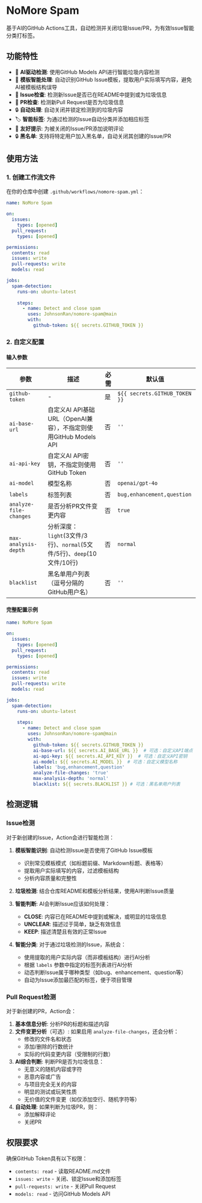 # NoMore Spam

基于AI的GitHub Actions工具，自动检测并关闭垃圾Issue/PR，为有效Issue智能分类打标签。

## 功能特性

- 🤖 **AI驱动检测**: 使用GitHub Models API进行智能垃圾内容检测
- 📝 **模板智能处理**: 自动识别GitHub Issue模板，提取用户实际填写内容，避免AI被模板结构误导
- 📝 **Issue检查**: 检测新Issue是否已在README中提到或为垃圾信息
- 🔄 **PR检查**: 检测新Pull Request是否为垃圾信息
- 🔒 **自动处理**: 自动关闭并锁定检测到的垃圾内容
- 🏷️ **智能标签**: 为通过检测的Issue自动分类并添加相应标签
- 💬 **友好提示**: 为被关闭的Issue/PR添加说明评论
- 🔒 **黑名单**: 支持将特定用户加入黑名单，自动关闭其创建的Issue/PR

## 使用方法

### 1. 创建工作流文件

在你的仓库中创建 `.github/workflows/nomore-spam.yml`：

```yaml
name: NoMore Spam

on:
  issues:
    types: [opened]
  pull_request:
    types: [opened]

permissions:
  contents: read
  issues: write
  pull-requests: write
  models: read

jobs:
  spam-detection:
    runs-on: ubuntu-latest
    
    steps:
      - name: Detect and close spam
        uses: JohnsonRan/nomore-spam@main
        with:
          github-token: ${{ secrets.GITHUB_TOKEN }}
```

### 2. 自定义配置

#### 输入参数

| 参数 | 描述 | 必需 | 默认值 |
|------|------|------|--------|
| `github-token` | - | 是 | `${{ secrets.GITHUB_TOKEN }}` |
| `ai-base-url` | 自定义AI API基础URL（OpenAI兼容），不指定则使用GitHub Models API | 否 | `''` |
| `ai-api-key` | 自定义AI API密钥，不指定则使用GitHub Token | 否 | `''` |
| `ai-model` | 模型名称 | 否 | `openai/gpt-4o` |
| `labels` | 标签列表 | 否 | `bug,enhancement,question` |
| `analyze-file-changes` | 是否分析PR文件变更内容 | 否 | `true` |
| `max-analysis-depth` | 分析深度：`light`(3文件/3行)、`normal`(5文件/5行)、`deep`(10文件/10行) | 否 | `normal` |
| `blacklist` | 黑名单用户列表（逗号分隔的GitHub用户名） | 否 | `''` |

#### 完整配置示例

```yaml
name: NoMore Spam

on:
  issues:
    types: [opened]
  pull_request:
    types: [opened]

permissions:
  contents: read
  issues: write
  pull-requests: write
  models: read

jobs:
  spam-detection:
    runs-on: ubuntu-latest
    
    steps:
      - name: Detect and close spam
        uses: JohnsonRan/nomore-spam@main
        with:
          github-token: ${{ secrets.GITHUB_TOKEN }}
          ai-base-url: ${{ secrets.AI_BASE_URL }}  # 可选：自定义API端点（去除 /chat/completions）
          ai-api-key: ${{ secrets.AI_API_KEY }}  # 可选：自定义API密钥
          ai-model: ${{ secrets.AI_MODEL }}  # 可选：自定义模型名称
          labels: 'bug,enhancement,question'
          analyze-file-changes: 'true'
          max-analysis-depth: 'normal'
          blacklist: ${{ secrets.BLACKLIST }} # 可选：黑名单用户列表
```

## 检测逻辑

### Issue检测

对于新创建的Issue，Action会进行智能检测：

1. **模板智能识别**: 自动检测Issue是否使用了GitHub Issue模板
   - 识别常见模板模式（如标题前缀、Markdown标题、表格等）
   - 提取用户实际填写的内容，过滤模板结构
   - 分析内容质量和完整性

2. **垃圾检测**: 结合仓库README和模板分析结果，使用AI判断Issue质量
3. **智能判断**: AI会判断Issue应该如何处理：
   - **CLOSE**: 内容已在README中提到或解决，或明显的垃圾信息
   - **UNCLEAR**: 描述过于简单，缺乏有效信息
   - **KEEP**: 描述清楚且有效的正常Issue

4. **智能分类**: 对于通过垃圾检测的Issue，系统会：
   - 使用提取的用户实际内容（而非模板结构）进行AI分析
   - 根据 `labels` 参数中指定的标签列表进行AI分析
   - 动态判断Issue属于哪种类型（如bug、enhancement、question等）
   - 自动为Issue添加最匹配的标签，便于项目管理

### Pull Request检测

对于新创建的PR，Action会：

1. **基本信息分析**: 分析PR的标题和描述内容
2. **文件变更分析**（可选）: 如果启用 `analyze-file-changes`，还会分析：
   - 修改的文件名和状态
   - 添加/删除的行数统计
   - 实际的代码变更内容（受限制的行数）
3. **AI综合判断**: 判断PR是否为垃圾信息：
   - 无意义的随机内容或字符
   - 恶意内容或广告
   - 与项目完全无关的内容
   - 明显的测试或玩笑性质
   - 无价值的文件变更（如仅添加空行、随机字符等）
4. **自动处理**: 如果判断为垃圾PR，则：
   - 添加解释评论
   - 关闭PR

## 权限要求

确保GitHub Token具有以下权限：

- `contents: read` - 读取README.md文件
- `issues: write` - 关闭、锁定Issue和添加标签
- `pull-requests: write` - 关闭Pull Request
- `models: read` - 访问GitHub Models API
